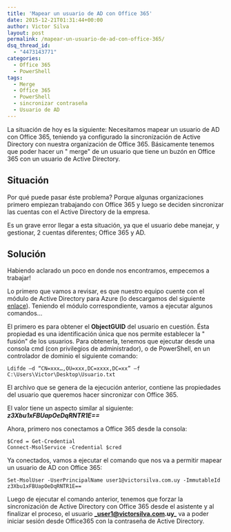 ```yaml
---
title: 'Mapear un usuario de AD con Office 365'
date: 2015-12-21T01:31:44+00:00
author: Victor Silva
layout: post
permalink: /mapear-un-usuario-de-ad-con-office-365/
dsq_thread_id:
  - "4473143771"
categories:
  - Office 365
  - PowerShell
tags:
  - Merge
  - Office 365
  - PowerShell
  - sincronizar contraseña
  - Usuario de AD
---
```

La situación de hoy es la siguiente: Necesitamos mapear un usuario de AD con Office 365, teniendo ya configurado la sincronización de Active Directory con nuestra organización de Office 365. Básicamente tenemos que poder hacer un "
merge"
 de un usuario que tiene un buzón en Office 365 con un usuario de Active Directory.

## Situación

Por qué puede pasar éste problema? Porque algunas organizaciones primero empiezan trabajando con Office 365 y luego se deciden sincronizar las cuentas con el Active Directory de la empresa.

Es un grave error llegar a esta situación, ya que el usuario debe manejar, y gestionar, 2 cuentas diferentes; Office 365 y AD.

## Solución

Habiendo aclarado un poco en donde nos encontramos, empecemos a trabajar!

Lo primero que vamos a revisar, es que nuestro equipo cuente con el módulo de Active Directory para Azure (lo descargamos del siguiente [enlace](https://technet.microsoft.com/en-us/library/dn568015.aspx)). Teniendo el módulo correspondiente, vamos a ejecutar algunos comandos&#8230;

El primero es para obtener el **ObjectGUID** del usuario en cuestión. Ésta propiedad es una identificación única que nos permite establecer la "
fusión"
 de los usuarios. Para obtenerla, tenemos que ejecutar desde una consola cmd (con privilegios de administrador), o de PowerShell, en un controlador de dominio el siguiente comando:

    Ldifde –d “CN=xxx…,OU=xxx,DC=xxxx,DC=xx” –f C:\Users\Victor\Desktop\Usuario.txt
    

El archivo que se genera de la ejecución anterior, contiene las propiedades del usuario que queremos hacer sincronizar con Office 365.

El valor tiene un aspecto similar al siguiente: **_z3Xbu1xFBUapOeDqRNTR1E==_**

Ahora, primero nos conectamos a Office 365 desde la consola:

    $Cred = Get-Credential
    Connect-MsolService -Credential $cred
    

Ya conectados, vamos a ejecutar el comando que nos va a permitir mapear un usuario de AD con Office 365:

    Set-MsolUser -UserPrincipalName user1@victorsilva.com.uy -ImmutableId z3Xbu1xFBUapOeDqRNTR1E==
    

Luego de ejecutar el comando anterior, tenemos que forzar la sincronización de Active Directory con Office 365 desde el asistente y al finalizar el proceso, el usuario **_user1@victorsilva.com.uy_** va a poder iniciar sesión desde Office365 con la contraseña de Active Directory.